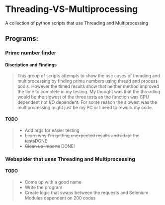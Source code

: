 # Threading-VS-Multiprocessing

A collection of python scripts that use Threading and Multiprocessing

## Programs:
### Prime number finder
#### Discription and Findings
> This group of scripts attempts to show the use cases of theading and multiprocessing by finding prime numbers using thread and process pools. However the timed results show that neither method improved the time to complete in my testing. My thought was that the threading would be the slowest of the three tests as the function was CPU dependent not I/O dependent. For some reason the slowest was the multiprocessing might just be my PC or I need to rework my code.
#### TODO
> - Add args for easier testing
> - <s>Learn why I'm getting unexpected results and adapt the tests</s>DONE
> - <s>Clean up imports</s> DONE!
### Webspider that uses Threading and Multiprocessing
#### TODO
> - Come up with a good name
> - Write the program
> - Create logic that swaps between the requests and Selenium Modules dependent on 200 codes
